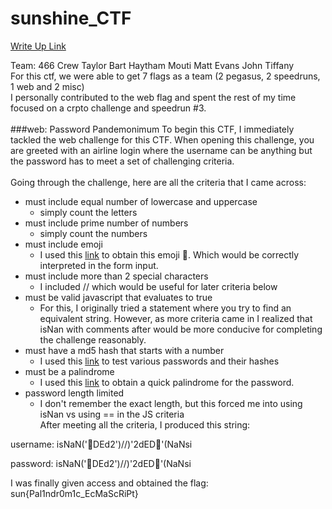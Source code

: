 # sunshine_CTF
[Write Up Link](https://github.com/tbart27/sunshine_CTF/blob/main/README.md)

Team: 466 Crew
Taylor Bart
Haytham Mouti
Matt Evans
John Tiffany
<br>
For this ctf, we were able to get 7 flags as a team (2 pegasus, 2 speedruns, 1 web and 2 misc)<br>
I personally contributed to the web flag and spent the rest of my time focused on a crpto challenge and speedrun #3.<br>
<br>
###web: Password Pandemonimum
To begin this CTF, I immediately tackled the web challenge for this CTF. When opening this challenge, you are greeted with an airline login where the username can be anything but the password has to meet a set of challenging criteria.<br>
<br>
Going through the challenge, here are all the criteria that I came across:<br>
- must include equal number of lowercase and uppercase<br>
  - simply count the letters
- must include prime number of numbers<br>
  - simply count the numbers
- must include emoji<br>
  - I used this [link](https://www.kirupa.com/html5/emoji.htm) to obtain this emoji 🍔. Which would be correctly interpreted in the form input.
- must include more than 2 special characters<br>
  - I included // which would be useful for later criteria below
- must be valid javascript that evaluates to true<br>
  - For this, I originally tried a statement where you try to find an equivalent string. However, as more criteria came in I realized that isNan with comments after would be more conducive for completing the challenge reasonably.<br>
- must have a md5 hash that starts with a number<br>
  - I used this [link](https://www.md5hashgenerator.com/) to test various passwords and their hashes
- must be a palindrome<br>
  - I used this [link](https://onlinetexttools.com/create-text-palindrome) to obtain a quick palindrome for the password.
- password length limited<br>
  - I don't remember the exact length, but this forced me into using isNan vs using == in the JS criteria<br>
After meeting all the criteria, I produced this string:<br>

username: isNaN('🍔DEd2')//)'2dED🍔'(NaNsi<br>

password: isNaN('🍔DEd2')//)'2dED🍔'(NaNsi<br>

I was finally given access and obtained the flag:<br>
sun{Pal1ndr0m1c_EcMaScRiPt}<br>

